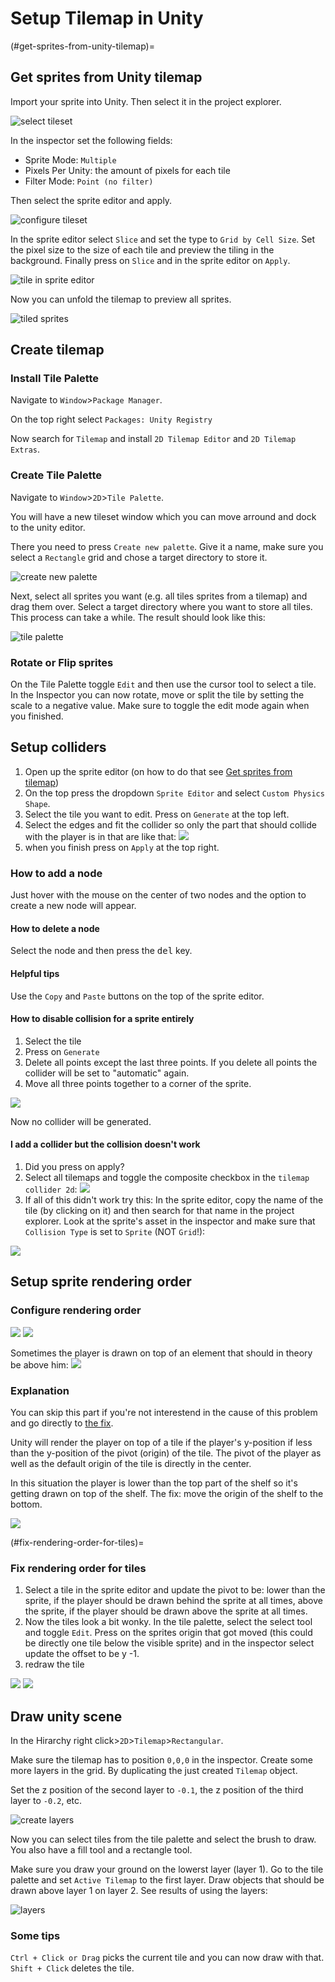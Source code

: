 # Setup Tilemap in Unity

(#get-sprites-from-unity-tilemap)=

## Get sprites from Unity tilemap

Import your sprite into Unity. Then select it in the project explorer.

![select tileset](setup-unity-tilemap/select-tileset.webp)

In the inspector set the following fields:

- Sprite Mode: `Multiple`
- Pixels Per Unity: the amount of pixels for each tile
- Filter Mode: `Point (no filter)`

Then select the sprite editor and apply.

![configure tileset](setup-unity-tilemap/configure-tileset.webp)

In the sprite editor select `Slice` and set the type to `Grid by Cell Size`. Set the pixel size to the size of each tile and preview the tiling in the background. Finally press on `Slice` and in the sprite editor on `Apply`.

![tile in sprite editor](setup-unity-tilemap/tile-in-sprite-editor.webp)

Now you can unfold the tilemap to preview all sprites.

![tiled sprites](setup-unity-tilemap/tiled-sprites.webp)

## Create tilemap

### Install Tile Palette

Navigate to `Window`>`Package Manager`.

On the top right select `Packages: Unity Registry`

Now search for `Tilemap` and install `2D Tilemap Editor` and `2D Tilemap Extras`.

### Create Tile Palette

Navigate to `Window`>`2D`>`Tile Palette`.

You will have a new tileset window which you can move arround and dock to the unity editor.

There you need to press `Create new palette`. Give it a name, make sure you select a `Rectangle` grid and chose a target directory to store it.

![create new palette](setup-unity-tilemap/create-new-palette.webp)

Next, select all sprites you want (e.g. all tiles sprites from a tilemap) and drag them over. Select a target directory where you want to store all tiles. This process can take a while. The result should look like this:

![tile palette](setup-unity-tilemap/tile-palette.webp)

### Rotate or Flip sprites

On the Tile Palette toggle `Edit` and then use the cursor tool to select a tile. In the Inspector you can now rotate, move or split the tile by setting the scale to a negative value. Make sure to toggle the edit mode again when you finished.

## Setup colliders

1. Open up the sprite editor (on how to do that see [Get sprites from tilemap](#get-sprites-from-unity-tilemap))
1. On the top press the dropdown `Sprite Editor` and select `Custom Physics Shape`.
1. Select the tile you want to edit. Press on `Generate` at the top left.
1. Select the edges and fit the collider so only the part that should collide with the player is in that are like that: <img src="setup-unity-tilemap/add-custom-physics-shape.gif" />
1. when you finish press on `Apply` at the top right.

### How to add a node

Just hover with the mouse on the center of two nodes and the option to create a new node will appear.

#### How to delete a node

Select the node and then press the <kbd>del</kbd> key.

#### Helpful tips

Use the `Copy` and `Paste` buttons on the top of the sprite editor.

#### How to disable collision for a sprite entirely

1. Select the tile
1. Press on `Generate`
1. Delete all points except the last three points. If you delete all points the collider will be set to "automatic" again.
1. Move all three points together to a corner of the sprite.

<img src="setup-unity-tilemap/remove-collider.gif" />

Now no collider will be generated.

#### I add a collider but the collision doesn't work

1. Did you press on apply?
1. Select all tilemaps and toggle the composite checkbox in the `tilemap collider 2d`: <img src="setup-unity-tilemap/toggle-composite.gif" />
1. If all of this didn't work try this: In the sprite editor, copy the name of the tile (by clicking on it) and then search for that name in the project explorer. Look at the sprite's asset in the inspector and make sure that `Collision Type` is set to `Sprite` (NOT `Grid`!):

<img src="setup-unity-tilemap/fix-collider-type-sprite-missing.gif" />

## Setup sprite rendering order

### Configure rendering order

<img src="https://answers.unity.com/storage/temp/192746-screenshot-2022-02-17-at-170506.webp" />
<img src="https://answers.unity.com/storage/temp/192747-screenshot-2022-02-17-at-170156.webp" />

Sometimes the player is drawn on top of an element that should in theory be above him: <img src="setup-unity-tilemap/sorting-layer-issue.gif" />

### Explanation

You can skip this part if you're not interestend in the cause of this problem and go directly to [the fix](#fix-rendering-order-for-tiles).

Unity will render the player on top of a tile if the player's y-position if less than the y-position of the pivot (origin) of the tile. The pivot of the player as well as the default origin of the tile is directly in the center.

In this situation the player is lower than the top part of the shelf so it's getting drawn on top of the shelf. The fix: move the origin of the shelf to the bottom.

<img src="setup-unity-tilemap/rendering-issue-cause.webp" />

(#fix-rendering-order-for-tiles)=

### Fix rendering order for tiles

1. Select a tile in the sprite editor and update the pivot to be: lower than the sprite, if the player should be drawn behind the sprite at all times, above the sprite, if the player should be drawn above the sprite at all times.
1. Now the tiles look a bit wonky. In the tile palette, select the select tool and toggle `Edit`. Press on the sprites origin that got moved (this could be directly one tile below the visible sprite) and in the inspector select update the offset to be y -1.
1. redraw the tile

<img src="setup-unity-tilemap/update-pivots.gif" />
<img src="setup-unity-tilemap/update-tile-offset.gif" />

## Draw unity scene

In the Hirarchy right click>`2D`>`Tilemap`>`Rectangular`.

Make sure the tilemap has to position `0,0,0` in the inspector. Create some more layers in the grid. By duplicating the just created `Tilemap` object.

Set the z position of the second layer to `-0.1`, the z position of the third layer to `-0.2`, etc.

![create layers](setup-unity-tilemap/create-layers.webp)

Now you can select tiles from the tile palette and select the brush to draw. You also have a fill tool and a rectangle tool.

Make sure you draw your ground on the lowerst layer (layer 1). Go to the tile palette and set `Active Tilemap` to the first layer. Draw objects that should be drawn above layer 1 on layer 2. See results of using the layers:

![layers](setup-unity-tilemap/layers.webp)

### Some tips

`Ctrl + Click or Drag` picks the current tile and you can now draw with that.
`Shift + Click` deletes the tile.
